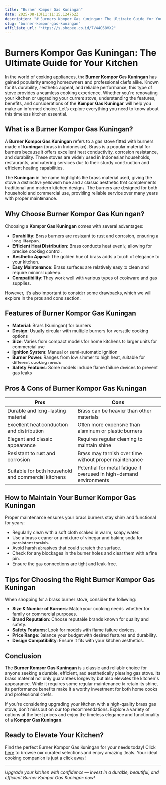 ```yaml
---
title: "Burner Kompor Gas Kuningan"
date: 2025-08-13T11:11:15.124762Z
description: "# Burners Kompor Gas Kuningan: The Ultimate Guide for Your Kitchen..."
slug: "burner-kompor-gas-kuningan"
affiliate_url: "https://s.shopee.co.id/7V44C68VX2"
---
```

# Burners Kompor Gas Kuningan: The Ultimate Guide for Your Kitchen

In the world of cooking appliances, the **Burner Kompor Gas Kuningan** has gained popularity among homeowners and professional chefs alike. Known for its durability, aesthetic appeal, and reliable performance, this type of stove provides a seamless cooking experience. Whether you're renovating your kitchen or upgrading your current stove, understanding the features, benefits, and considerations of the **Kompor Gas Kuningan** will help you make an informed choice. Let’s explore everything you need to know about this timeless kitchen essential.

## What is a Burner Kompor Gas Kuningan?

A **Burner Kompor Gas Kuningan** refers to a gas stove fitted with burners made of **kuningan** (brass in Indonesian). Brass is a popular material for burners because it offers excellent heat conductivity, corrosion resistance, and durability. These stoves are widely used in Indonesian households, restaurants, and catering services due to their sturdy construction and efficient heating capabilities.

The **Kuningan** in the name highlights the brass material used, giving the stove a distinctive yellowish hue and a classic aesthetic that complements traditional and modern kitchen designs. The burners are designed for both household and commercial use, providing reliable service over many years with proper maintenance.

## Why Choose Burner Kompor Gas Kuningan?

Choosing a **Kompor Gas Kuningan** comes with several advantages:

- **Durability**: Brass burners are resistant to rust and corrosion, ensuring a long lifespan.
- **Efficient Heat Distribution**: Brass conducts heat evenly, allowing for precise cooking control.
- **Aesthetic Appeal**: The golden hue of brass adds a touch of elegance to your kitchen.
- **Easy Maintenance**: Brass surfaces are relatively easy to clean and require minimal upkeep.
- **Compatibility**: They work well with various types of cookware and gas supplies.

However, it’s also important to consider some drawbacks, which we will explore in the pros and cons section.

## Features of Burner Kompor Gas Kuningan

- **Material**: Brass (Kuningan) for burners
- **Design**: Usually circular with multiple burners for versatile cooking options
- **Size**: Varies from compact models for home kitchens to larger units for commercial use
- **Ignition System**: Manual or semi-automatic ignition
- **Burner Power**: Ranges from low simmer to high heat, suitable for different cooking needs
- **Safety Features**: Some models include flame failure devices to prevent gas leaks

## Pros & Cons of Burner Kompor Gas Kuningan

| **Pros** | **Cons** |
| --- | --- |
| Durable and long-lasting material | Brass can be heavier than other materials |
| Excellent heat conduction and distribution | Often more expensive than aluminum or plastic burners |
| Elegant and classic appearance | Requires regular cleaning to maintain shine |
| Resistant to rust and corrosion | Brass may tarnish over time without proper maintenance |
| Suitable for both household and commercial kitchens | Potential for metal fatigue if overused in high-demand environments |

## How to Maintain Your Burner Kompor Gas Kuningan

Proper maintenance ensures your brass burners stay shiny and functional for years:

- Regularly clean with a soft cloth soaked in warm, soapy water.
- Use a brass cleaner or a mixture of vinegar and baking soda for persistent tarnish.
- Avoid harsh abrasives that could scratch the surface.
- Check for any blockages in the burner holes and clear them with a fine pin.
- Ensure the gas connections are tight and leak-free.

## Tips for Choosing the Right Burner Kompor Gas Kuningan

When shopping for a brass burner stove, consider the following:

- **Size & Number of Burners**: Match your cooking needs, whether for family or commercial purposes.
- **Brand Reputation**: Choose reputable brands known for quality and safety.
- **Safety Features**: Look for models with flame failure devices.
- **Price Range**: Balance your budget with desired features and durability.
- **Design Compatibility**: Ensure it fits with your kitchen aesthetics.

## Conclusion

The **Burner Kompor Gas Kuningan** is a classic and reliable choice for anyone seeking a durable, efficient, and aesthetically pleasing gas stove. Its brass material not only guarantees longevity but also elevates the kitchen's appearance. While it requires some regular maintenance to retain its shine, its performance benefits make it a worthy investment for both home cooks and professional chefs.

If you're considering upgrading your kitchen with a high-quality brass gas stove, don’t miss out on our top recommendations. Explore a variety of options at the best prices and enjoy the timeless elegance and functionality of a **Kompor Gas Kuningan**.

## Ready to Elevate Your Kitchen?

Find the perfect Burner Kompor Gas Kuningan for your needs today! Click [here](https://s.shopee.co.id/7V44C68VX2) to browse our curated selections and enjoy amazing deals. Your ideal cooking companion is just a click away!

---

*Upgrade your kitchen with confidence — invest in a durable, beautiful, and efficient Burner Kompor Gas Kuningan now!*
